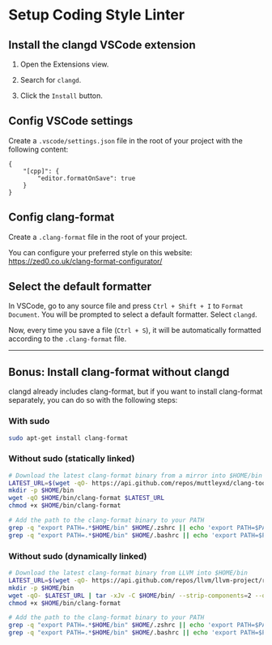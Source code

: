 # Setup Coding Style Linter

## Install the clangd VSCode extension

1. Open the Extensions view.

2. Search for `clangd`.

3. Click the `Install` button.

## Config VSCode settings

Create a `.vscode/settings.json` file in the root of your project with the following content:
```
{
    "[cpp]": {
        "editor.formatOnSave": true
    }
}
```

## Config clang-format

Create a `.clang-format` file in the root of your project.

You can configure your preferred style on this website: https://zed0.co.uk/clang-format-configurator/

## Select the default formatter

In VSCode, go to any source file and press `Ctrl + Shift + I` to `Format Document`.
You will be prompted to select a default formatter. Select `clangd`.

Now, every time you save a file (`Ctrl + S`), it will be automatically formatted according to the `.clang-format` file.

---

## Bonus: Install clang-format without clangd

clangd already includes clang-format, but if you want to install clang-format separately, you can do so with the following steps:

### With sudo

```bash
sudo apt-get install clang-format
```

### Without sudo (statically linked)

```bash
# Download the latest clang-format binary from a mirror into $HOME/bin
LATEST_URL=$(wget -qO- https://api.github.com/repos/muttleyxd/clang-tools-static-binaries/releases/latest | grep -oP '(?<="browser_download_url": ")[^"]*clang-format-[0-9]+_linux-amd64(?=")' | sort -V | tail -n 1)
mkdir -p $HOME/bin
wget -qO $HOME/bin/clang-format $LATEST_URL
chmod +x $HOME/bin/clang-format

# Add the path to the clang-format binary to your PATH
grep -q "export PATH=.*$HOME/bin" $HOME/.zshrc || echo 'export PATH=$PATH:$HOME/bin' >> $HOME/.zshrc
grep -q "export PATH=.*$HOME/bin" $HOME/.bashrc || echo 'export PATH=$PATH:$HOME/bin' >> $HOME/.bashrc
```

### Without sudo (dynamically linked)

```bash
# Download the latest clang-format binary from LLVM into $HOME/bin
LATEST_URL=$(wget -qO- https://api.github.com/repos/llvm/llvm-project/releases/latest | grep "browser_download_url.*clang.*x86_64-linux-gnu-ubuntu-.*.tar.xz" | cut -d : -f 2,3 | tr -d \" | xargs)
mkdir -p $HOME/bin
wget -qO- $LATEST_URL | tar -xJv -C $HOME/bin/ --strip-components=2 --occurrence=1 --wildcards \*/bin/clang-format
chmod +x $HOME/bin/clang-format

# Add the path to the clang-format binary to your PATH
grep -q "export PATH=.*$HOME/bin" $HOME/.zshrc || echo 'export PATH=$PATH:$HOME/bin' >> $HOME/.zshrc
grep -q "export PATH=.*$HOME/bin" $HOME/.bashrc || echo 'export PATH=$PATH:$HOME/bin' >> $HOME/.bashrc
```
